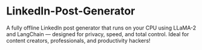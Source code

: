 # LinkedIn-Post-Generator
A fully offline LinkedIn post generator that runs on your CPU using LLaMA-2 and LangChain — designed for privacy, speed, and total control. Ideal for content creators, professionals, and productivity hackers!
